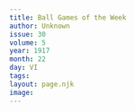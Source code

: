 ```yaml
---
title: Ball Games of the Week
author: Unknown
issue: 30
volume: 5
year: 1917
month: 22
day: VI
tags:
layout: page.njk
image:
---
```





